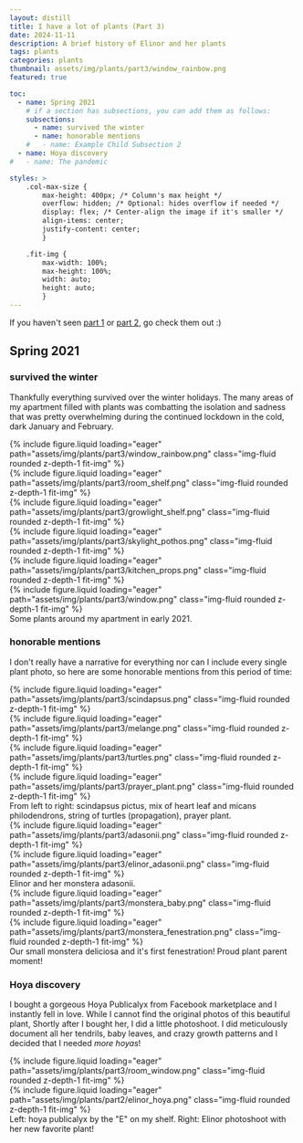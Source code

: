 ```yaml
---
layout: distill
title: I have a lot of plants (Part 3)
date: 2024-11-11
description: A brief history of Elinor and her plants 
tags: plants
categories: plants
thumbnail: assets/img/plants/part3/window_rainbow.png
featured: true

toc:
  - name: Spring 2021
    # if a section has subsections, you can add them as follows:
    subsections:
      - name: survived the winter
      - name: honorable mentions
    #   - name: Example Child Subsection 2
  - name: Hoya discovery
#   - name: The pandemic

styles: >
    .col-max-size {
        max-height: 400px; /* Column's max height */
        overflow: hidden; /* Optional: hides overflow if needed */
        display: flex; /* Center-align the image if it's smaller */
        align-items: center;
        justify-content: center;
        }

    .fit-img {
        max-width: 100%;
        max-height: 100%;
        width: auto;
        height: auto;
        }
---
```


If you haven't seen [part 1](https://elinorp-d.github.io/blog/2024/plants-part-1/) or [part 2](https://elinorp-d.github.io/blog/2024/plants-part-2/), go check them out :)

## Spring 2021

### survived the winter
Thankfully everything survived over the winter holidays. The many areas of my apartment filled with plants was combatting the isolation and sadness that was pretty overwhelming during the continued lockdown in the cold, dark January and February.

<div class="row mt-3">
    <div class="col-sm mt-3 mt-md-0 col-max-size">
        {% include figure.liquid loading="eager" path="assets/img/plants/part3/window_rainbow.png" class="img-fluid rounded z-depth-1 fit-img"  %}
    </div>
    <div class="col-sm mt-3 mt-md-0 col-max-size">
        {% include figure.liquid loading="eager" path="assets/img/plants/part3/room_shelf.png" class="img-fluid rounded z-depth-1 fit-img"  %}
    </div>
    <div class="col-sm mt-3 mt-md-0 col-max-size">
        {% include figure.liquid loading="eager" path="assets/img/plants/part3/growlight_shelf.png" class="img-fluid rounded z-depth-1 fit-img"  %}
    </div>
</div>
<div class="row mt-3">
    <div class="col-sm mt-3 mt-md-0 col-max-size">
        {% include figure.liquid loading="eager" path="assets/img/plants/part3/skylight_pothos.png" class="img-fluid rounded z-depth-1 fit-img"  %}
    </div>
    <div class="col-sm mt-3 mt-md-0 col-max-size">
        {% include figure.liquid loading="eager" path="assets/img/plants/part3/kitchen_props.png" class="img-fluid rounded z-depth-1 fit-img"  %}
    </div>
    <div class="col-sm mt-3 mt-md-0 col-max-size">
        {% include figure.liquid loading="eager" path="assets/img/plants/part3/window.png" class="img-fluid rounded z-depth-1 fit-img"  %}
    </div>
</div>
<div class="caption">
    Some plants around my apartment in early 2021.
</div>

### honorable mentions

I don't really have a narrative for everything nor can I include every single plant photo, so here are some honorable mentions from this period of time:

<div class="row mt-3">
    <div class="col-sm mt-3 mt-md-0 col-max-size">
        {% include figure.liquid loading="eager" path="assets/img/plants/part3/scindapsus.png" class="img-fluid rounded z-depth-1 fit-img"  %}
    </div>
    <div class="col-sm mt-3 mt-md-0 col-max-size">
        {% include figure.liquid loading="eager" path="assets/img/plants/part3/melange.png" class="img-fluid rounded z-depth-1 fit-img"  %}
    </div>
    <div class="col-sm mt-3 mt-md-0 col-max-size">
        {% include figure.liquid loading="eager" path="assets/img/plants/part3/turtles.png" class="img-fluid rounded z-depth-1 fit-img"  %}
    </div>
    <div class="col-sm mt-3 mt-md-0 col-max-size">
        {% include figure.liquid loading="eager" path="assets/img/plants/part3/prayer_plant.png" class="img-fluid rounded z-depth-1 fit-img"  %}
    </div>
</div>
<div class="caption">
    From left to right: scindapsus pictus, mix of heart leaf and micans philodendrons, string of turtles (propagation), prayer plant.
</div>

<div class="row mt-3">
    <div class="col-sm mt-3 mt-md-0 col-max-size">
        {% include figure.liquid loading="eager" path="assets/img/plants/part3/adasonii.png" class="img-fluid rounded z-depth-1 fit-img"  %}
    </div>
    <div class="col-sm mt-3 mt-md-0 col-max-size">
        {% include figure.liquid loading="eager" path="assets/img/plants/part3/elinor_adasonii.png" class="img-fluid rounded z-depth-1 fit-img"  %}
    </div>
</div>
<div class="caption">
    Elinor and her monstera adasonii.
</div>

<div class="row mt-3">
    <div class="col-sm mt-3 mt-md-0 col-max-size">
        {% include figure.liquid loading="eager" path="assets/img/plants/part3/monstera_baby.png" class="img-fluid rounded z-depth-1 fit-img"  %}
    </div>
    <div class="col-sm mt-3 mt-md-0 col-max-size">
        {% include figure.liquid loading="eager" path="assets/img/plants/part3/monstera_fenestration.png" class="img-fluid rounded z-depth-1 fit-img"  %}
    </div>
</div>
<div class="caption">
    Our small monstera deliciosa and it's first fenestration! Proud plant parent moment!
</div>

### Hoya discovery

I bought a gorgeous Hoya Publicalyx from Facebook marketplace and I instantly fell in love. While I cannot find the original photos of this beautiful plant, Shortly after I bought her, I did a little photoshoot. I did meticulously document all her tendrils, baby leaves, and crazy growth patterns and I decided that I needed _more hoyas_!


<div class="row mt-3">
    <div class="col-sm mt-3 mt-md-0 col-max-size">
        {% include figure.liquid loading="eager" path="assets/img/plants/part3/room_window.png" class="img-fluid rounded z-depth-1 fit-img"  %}
    </div>
    <div class="col-sm mt-3 mt-md-0 col-max-size">
        {% include figure.liquid loading="eager" path="assets/img/plants/part2/elinor_hoya.png" class="img-fluid rounded z-depth-1 fit-img"  %}
    </div>
</div>
<div class="caption">
    Left: hoya publicalyx by the "E" on my shelf. Right: Elinor photoshoot with her new favorite plant!
</div>
